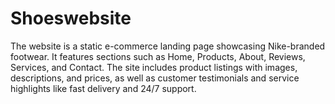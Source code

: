 # Shoeswebsite
​The website is a static e-commerce landing page showcasing Nike-branded footwear. It features sections such as Home, Products, About, Reviews, Services, and Contact. The site includes product listings with images, descriptions, and prices, as well as customer testimonials and service highlights like fast delivery and 24/7 support.
